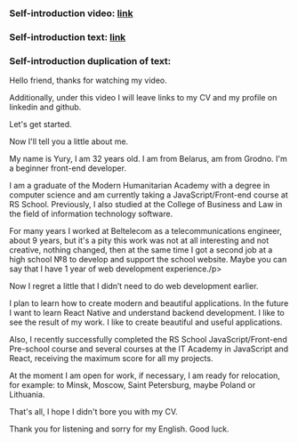 <h3>Self-introduction video: <a target="_blank" href="https://youtu.be/WEFm2Ha_4Gk">link</a></h3>
<h3>Self-introduction text: <a target="_blank" href="https://docs.google.com/document/d/1a0cyoCWNkxQknYxZXcdNfuSZFqpL7yHCJR7PPurMg0Y/edit">link</a></h3>
<h3>Self-introduction duplication of text:</h3>
<p>Hello friend, thanks for watching my video.</p>

<p>Additionally, under this video I will leave links to my CV and my profile on linkedin and github.</p>

<p>Let's get started.</p>

<p>Now I'll tell you a little about me.</p>

<p>My name is Yury, I am 32 years old. I am from Belarus, am from Grodno. I'm a beginner front-end developer.</p>

<p>I am a graduate of the Modern Humanitarian Academy with a degree in computer science and am currently taking a JavaScript/Front-end course at RS School. Previously, I also studied at the College of Business and Law in the field of information technology software.</p>

<p>For many years I worked at Beltelecom as a telecommunications engineer, about 9 years, but it's a pity this work was not at all interesting and not creative, nothing changed, then at the same time I got a second job at a high school №8 to develop and support the school website. Maybe you can say that I have 1 year of web development experience./p>

<p>Now I regret a little that I didn’t need to do web development earlier.</p>

<p>I plan to learn how to create modern and beautiful applications. In the future I want to learn React Native and understand backend development. I like to see the result of my work. I like to create beautiful and useful applications.</p>

<p>Also, I recently successfully completed the RS School JavaScript/Front-end Pre-school course and several courses at the IT Academy in JavaScript and React, receiving the maximum score for all my projects.</p>

<p>At the moment I am open for work, if necessary, I am ready for relocation, for example: to Minsk, Moscow, Saint Petersburg, maybe Poland or Lithuania.</p>

<p>That's all, I hope I didn't bore you with my CV.</p>

<p>Thank you for listening and sorry for my English. Good luck.</p>
